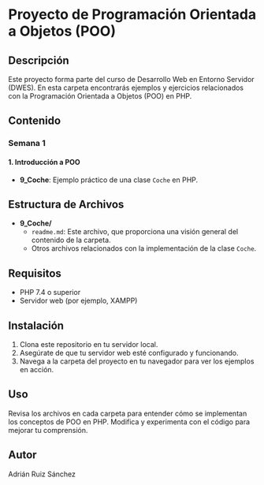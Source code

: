# Proyecto de Programación Orientada a Objetos (POO)

## Descripción

Este proyecto forma parte del curso de Desarrollo Web en Entorno Servidor (DWES). 
En esta carpeta encontrarás ejemplos y ejercicios relacionados con la Programación Orientada a Objetos (POO) en PHP.

## Contenido

### Semana 1

#### 1. Introducción a POO
- **9_Coche**: Ejemplo práctico de una clase `Coche` en PHP.

## Estructura de Archivos

- **9_Coche/**
    - `readme.md`: Este archivo, que proporciona una visión general del contenido de la carpeta.
    - Otros archivos relacionados con la implementación de la clase `Coche`.

## Requisitos

- PHP 7.4 o superior
- Servidor web (por ejemplo, XAMPP)

## Instalación

1. Clona este repositorio en tu servidor local.
2. Asegúrate de que tu servidor web esté configurado y funcionando.
3. Navega a la carpeta del proyecto en tu navegador para ver los ejemplos en acción.

## Uso

Revisa los archivos en cada carpeta para entender cómo se implementan los conceptos de POO en PHP. Modifica y experimenta con el código para mejorar tu comprensión.

## Autor

Adrián Ruiz Sánchez
